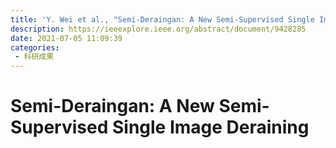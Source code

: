 ```yaml
---
title: 'Y. Wei et al., "Semi-Deraingan: A New Semi-Supervised Single Image Deraining," 2021 IEEE International Conference on Multimedia and Expo (ICME), Shenzhen, China, 2021, pp. 1-6, doi: 10.1109/ICME51207.2021.9428285.'
description: https://ieeexplore.ieee.org/abstract/document/9428285
date: 2021-07-05 11:09:39
categories:
 - 科研成果
---
```

# Semi-Deraingan: A New Semi-Supervised Single Image Deraining